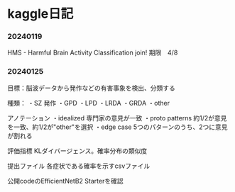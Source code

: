 # kaggle日記

### 20240119
HMS - Harmful Brain Activity Classification join!
期限　4/8

### 20240125
目標：脳波データから発作などの有害事象を検出、分類する

種類：
・SZ 発作
・GPD
・LPD
・LRDA
・GRDA
・other

アノテーション
・idealized 専門家の意見が一致
・proto patterns 約1/2が意見を一致、約1/2が"other"を選択
・edge case 5つのパターンのうち、2つに意見が割れる

評価指標
KLダイバージェンス。確率分布の類似度

提出ファイル
各症状である確率を示すcsvファイル

公開codeのEfficientNetB2 Starterを確認

